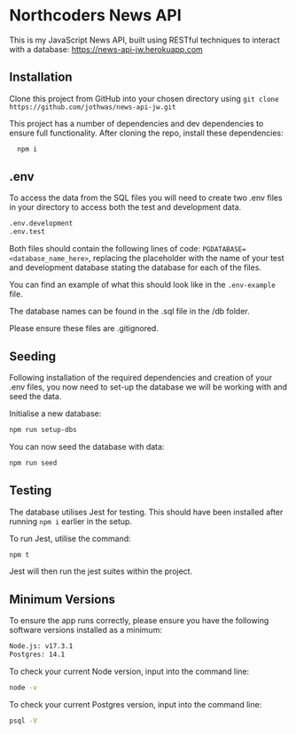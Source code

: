 
# Northcoders News API

This is my JavaScript News API, built using RESTful techniques to interact with a database: https://news-api-jw.herokuapp.com

## Installation

Clone this project from GitHub into your chosen directory using `git clone https://github.com/jothwas/news-api-jw.git`

This project has a number of dependencies and dev dependencies to ensure full functionality. After cloning the repo, install these dependencies:

```bash
  npm i
```

## .env
To access the data from the SQL files you will need to create two .env files in your directory to access both the test and development data.

```bash
.env.development
.env.test
```
Both files should contain the following lines of code: `PGDATABASE=<database_name_here>`, replacing the placeholder with the name of your test and development database stating the database for each of the files.

You can find an example of what this should look like in the `.env-example` file.

The database names can be found in the .sql file in the /db folder.

Please ensure these files are .gitignored.
## Seeding

Following installation of the required dependencies and creation of your .env files, you now need to set-up the database we will be working with and seed the data.

Initialise a new database:
```bash
npm run setup-dbs
```

You can now seed the database with data:
```bash
npm run seed
```
## Testing
The database utilises Jest for testing. This should have been installed after running `npm i` earlier in the setup.

To run Jest, utilise the command:
```bash
npm t
```
Jest will then run the jest suites within the project.
## Minimum Versions
To ensure the app runs correctly, please ensure you have the following software versions installed as a minimum:
```bash
Node.js: v17.3.1
Postgres: 14.1
```
To check your current Node version, input into the command line:
```bash
node -v
```
To check your current Postgres version, input into the command line:
```bash
psql -V
```